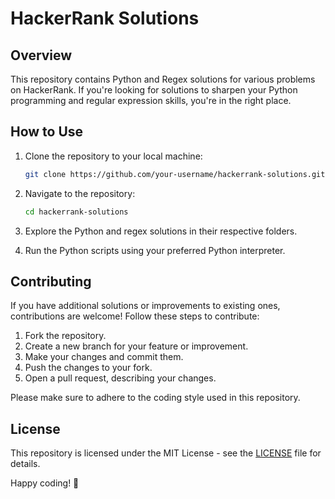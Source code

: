 # HackerRank Solutions

## Overview

This repository contains Python and Regex solutions for various problems on HackerRank. If you're looking for solutions to sharpen your Python programming and regular expression skills, you're in the right place.

## How to Use

1. Clone the repository to your local machine:

   ```bash
   git clone https://github.com/your-username/hackerrank-solutions.git
   ```

2. Navigate to the repository:

   ```bash
   cd hackerrank-solutions
   ```

3. Explore the Python and regex solutions in their respective folders.

4. Run the Python scripts using your preferred Python interpreter.

## Contributing

If you have additional solutions or improvements to existing ones, contributions are welcome! Follow these steps to contribute:

1. Fork the repository.
2. Create a new branch for your feature or improvement.
3. Make your changes and commit them.
4. Push the changes to your fork.
5. Open a pull request, describing your changes.

Please make sure to adhere to the coding style used in this repository.

## License

This repository is licensed under the MIT License - see the [LICENSE](LICENSE) file for details.

Happy coding! 🚀
